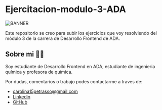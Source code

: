 # Ejercitacion-modulo-3-ADA
![BANNER](https://user-images.githubusercontent.com/116232147/215499863-f4d08071-b4cf-4dc1-bcce-b383ca7040bf.png)

Este repositorio se creo para subir los ejercicios que voy resolviendo del módulo 3 de la carrera de Desarrollo Frontend de ADA.

## Sobre mi 👩‍💻
Soy estudiante de Desarrollo Frontend en ADA, estudiante de ingenieria química y profesora de química. 


Por dudas, comentarios o trabajo podes contactarme a traves de:
- carolina15petrasso@gmail.com  
- [Linkedin](https://www.linkedin.com/in/ana-carolina-petrasso/)
- [GitHub](https://github.com/AnaCPetrasso)


